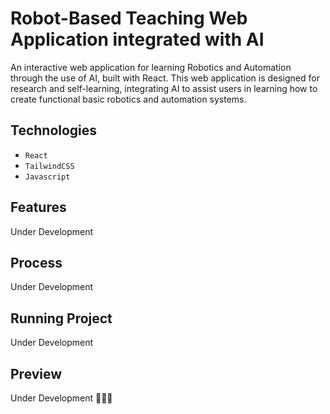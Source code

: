 # Robot-Based Teaching Web Application integrated with AI
An interactive web application for learning Robotics and Automation through the use of AI, built with React. This web application is designed for research and self-learning, integrating AI to assist users in learning how to create functional basic robotics and automation systems.

## Technologies

- ``React``
- ``TailwindCSS``
- ``Javascript``

## Features
Under Development

## Process
Under Development

## Running Project
Under Development

## Preview
Under Development 🥀🥀🥀

